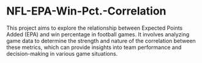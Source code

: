 # NFL-EPA-Win-Pct.-Correlation
This project aims to explore the relationship between Expected Points Added (EPA) and win percentage in football games. It involves analyzing game data to determine the strength and nature of the correlation between these metrics, which can provide insights into team performance and decision-making in various game situations.
